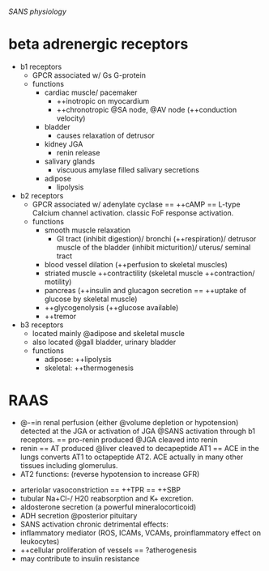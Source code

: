 ###### SANS physiology

# beta adrenergic receptors
- b1 receptors
    + GPCR associated w/ Gs G-protein
    + functions
        * cardiac muscle/ pacemaker   
            - ++inotropic on myocardium
            - ++chronotropic @SA node, @AV node (++conduction velocity)
        * bladder
            - causes relaxation of detrusor
        * kidney JGA
            - renin release
        * salivary glands
            - viscuous amylase filled salivary secretions
        * adipose
            - lipolysis
- b2 receptors
    + GPCR associated w/ adenylate cyclase == ++cAMP == L-type Calcium channel activation. classic FoF response activation.
    + functions
        * smooth muscle relaxation
            - GI tract (inhibit digestion)/ bronchi (++respiration)/ detrusor muscle of the bladder (inhibit micturition)/ uterus/ seminal tract
        * blood vessel dilation (++perfusion to skeletal muscles)
        * striated muscle ++contractility (skeletal muscle ++contraction/ motility)
        * pancreas (++insulin and glucagon secretion == ++uptake of glucose by skeletal muscle)
        * ++glycogenolysis (++glucose available)
        * ++tremor
- b3 receptors
    + located mainly @adipose and skeletal muscle
    + also located @gall bladder, urinary bladder
    + functions
        * adipose: ++lipolysis
        * skeletal: ++thermogenesis



# RAAS
- @-=in renal perfusion (either @volume depletion or hypotension) detected at the JGA or activation of JGA @SANS activation through b1 receptors. == pro-renin produced @JGA cleaved into renin
- renin == AT produced @liver cleaved to decapeptide AT1 == ACE in the lungs converts AT1 to octapeptide AT2. ACE actually in many other tissues including glomerulus.
- AT2 functions: (reverse hypotension to increase GFR)
* arteriolar vasoconstriction == ++TPR == ++SBP
* tubular Na+Cl-/ H20 reabsorption and K+ excretion.
* aldosterone secretion (a powerful mineralocorticoid)
* ADH secretion @posterior pituitary
* SANS activation
chronic detrimental effects: 
* inflammatory mediator (ROS, ICAMs, VCAMs, proinflammatory effect on leukocytes)
* ++cellular proliferation of vessels == ?atherogenesis
* may contribute to insulin resistance